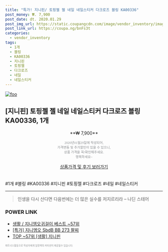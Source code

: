 ```yaml
--- 
title: "특가! 지니핀/ 토핑젤 젤 네일 네일스티커 다크로즈 블링 KA00336" 
post_money: ₩. 7,900 
post_date: dt. 2020.01.29 
post_img_url: https://static.coupangcdn.com/image/vendor_inventory/images/2019/05/27/15/1/5f1a9e7c-20ed-4b76-b6d6-ca04a7b95e0a.jpg 
post_link_url: https://coupa.ng/bnFs3t 
categories: 
  - vendor_inventory 
tags: 
  - 1개 
  - 블링 
  - KA00336 
  - 지니핀 
  - 토핑젤 
  - 다크로즈 
  - 네일 
  - 네일스티커 
--- 
```

[![foo](https://static.coupangcdn.com/image/vendor_inventory/images/2019/05/27/15/1/5f1a9e7c-20ed-4b76-b6d6-ca04a7b95e0a.jpg)](https://coupa.ng/bnFs3t) 

## [지니핀] 토핑젤 젤 네일 네일스티커 다크로즈 블링 KA00336, 1개 
<p style="text-align: center;">**₩ 7,900**</p> 
<p style="text-align: center;"><span style="color: #898c8f; font-family: Georgia,Times,serif; font-size: 0.75em;">2020년01월29일에 작성되어, <br>가격변동 및 추가할인이 있을 수 있으니,<br> 상품 가격을 꼭!확인해주세요.<br>행복하세요~</span> 
</p>	 
<div markdown="0" style="text-align: center;"><a href="https://coupa.ng/bnFs3t" class="btn btn--success">상품가격 및 후기 보러가기</a></div> 
<br><br> 
  #1개 #블링 #KA00336 #지니핀 #토핑젤 #다크로즈 #네일 #네일스티커 
<hr> 

> 인생을 다시 산다면 다음번에는 더 많은 실수를 저지르리라 – 나딘 스테어 


### POWER LINK

* <a href="https://blog.naver.com/santokki14/221778994490" target="_blank">생활 / 지니엠오귀걸이 베스트 ~57위</a>
* <a href="https://blog.naver.com/sakai111/221786674275" target="_blank">[특가] 지니엠오 SbdB BB 273 팔찌</a>
* <a href="https://blog.naver.com/an0733/221789123878" target="_blank"> TOP ~57위 [생활] 지니핀</a>

<span style="color: #898c8f; font-family: Georgia,Times,serif; font-size: 0.55em;">파트너스활동으로 작성자에게 일정액의 커미션이 제공될수 있습니다.</span> 
